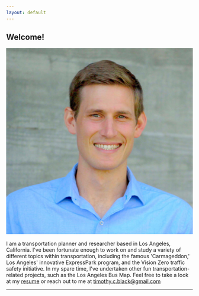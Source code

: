 ```yaml
---
layout: default
---
```


## Welcome!

<img class="profile-picture" src="profile_photo_square.jpg">

I am a transportation planner and researcher based in Los Angeles, California. I've been fortunate enough to work on and study a variety of different topics within transportation, including the famous 'Carmageddon,' Los Angeles' innovative ExpressPark program, and the Vision Zero traffic safety initiative. In my spare time, I've undertaken other fun transportation-related projects, such as the Los Angeles Bus Map. Feel free to take a look at my [resume](documents/Tim_Black_Resume.pdf) or reach out to me at [timothy.c.black@gmail.com](mailto:timothy.c.black@gmail.com)  
 
 
 
 
---
